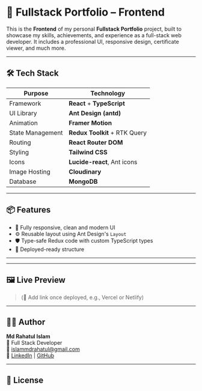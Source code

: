 # 🚀 Fullstack Portfolio – Frontend

This is the **Frontend** of my personal **Fullstack Portfolio** project, built to showcase my skills, achievements, and experience as a full-stack web developer. It includes a professional UI, responsive design, certificate viewer, and much more.

---

## 🛠️ Tech Stack

| Purpose          | Technology                    |
| ---------------- | ----------------------------- |
| Framework        | **React** + **TypeScript**    |
| UI Library       | **Ant Design (antd)**         |
| Animation        | **Framer Motion**             |
| State Management | **Redux Toolkit** + RTK Query |
| Routing          | **React Router DOM**          |
| Styling          | **Tailwind CSS**              |
| Icons            | **Lucide-react**, Ant icons   |
| Image Hosting    | **Cloudinary**                |
| Database         | **MongoDB**                |

---

## 📦 Features

- 🎨 Fully responsive, clean and modern UI
- ⚙️ Reusable layout using Ant Design's `Layout`
- 🛡️ Type-safe Redux code with custom TypeScript types
- 🚀 Deployed-ready structure

---

---

## 🖼️ Live Preview

> (🔗 Add link once deployed, e.g., Vercel or Netlify)

---

## 🧑‍💻 Author

**Md Rahatul Islam**  
💼 Full Stack Developer  
📧 islammdrahatul@gmail.com  
🔗 [LinkedIn](https://linkedin.com/in/your-profile) | [GitHub](https://github.com/your-username)

---

## 📜 License


